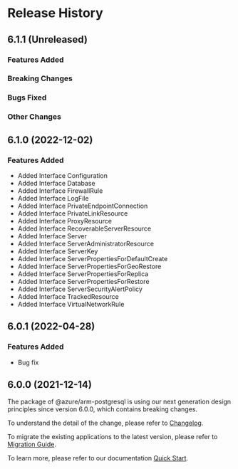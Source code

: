 # Release History

## 6.1.1 (Unreleased)

### Features Added

### Breaking Changes

### Bugs Fixed

### Other Changes

## 6.1.0 (2022-12-02)
    
### Features Added

  - Added Interface Configuration
  - Added Interface Database
  - Added Interface FirewallRule
  - Added Interface LogFile
  - Added Interface PrivateEndpointConnection
  - Added Interface PrivateLinkResource
  - Added Interface ProxyResource
  - Added Interface RecoverableServerResource
  - Added Interface Server
  - Added Interface ServerAdministratorResource
  - Added Interface ServerKey
  - Added Interface ServerPropertiesForDefaultCreate
  - Added Interface ServerPropertiesForGeoRestore
  - Added Interface ServerPropertiesForReplica
  - Added Interface ServerPropertiesForRestore
  - Added Interface ServerSecurityAlertPolicy
  - Added Interface TrackedResource
  - Added Interface VirtualNetworkRule
    
## 6.0.1 (2022-04-28)

### Features Added

  - Bug fix


## 6.0.0 (2021-12-14)

The package of @azure/arm-postgresql is using our next generation design principles since version 6.0.0, which contains breaking changes.

To understand the detail of the change, please refer to [Changelog](https://aka.ms/js-track2-changelog).

To migrate the existing applications to the latest version, please refer to [Migration Guide](https://aka.ms/js-track2-migration-guide).

To learn more, please refer to our documentation [Quick Start](https://aka.ms/azsdk/js/mgmt/quickstart ).
